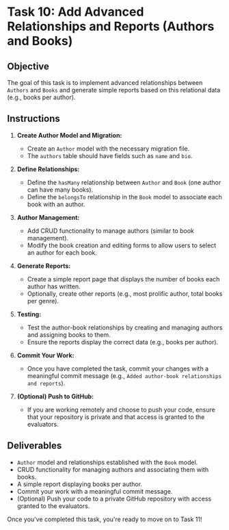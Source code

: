 # Task 10: Add Advanced Relationships and Reports (Authors and Books)

## Objective

The goal of this task is to implement advanced relationships between `Authors` and `Books` and generate simple reports based on this relational data (e.g., books per author).

## Instructions

1. **Create Author Model and Migration:**
   - Create an `Author` model with the necessary migration file.
   - The `authors` table should have fields such as `name` and `bio`.

2. **Define Relationships:**
   - Define the `hasMany` relationship between `Author` and `Book` (one author can have many books).
   - Define the `belongsTo` relationship in the `Book` model to associate each book with an author.

3. **Author Management:**
   - Add CRUD functionality to manage authors (similar to book management).
   - Modify the book creation and editing forms to allow users to select an author for each book.

4. **Generate Reports:**
   - Create a simple report page that displays the number of books each author has written.
   - Optionally, create other reports (e.g., most prolific author, total books per genre).

5. **Testing:**
   - Test the author-book relationships by creating and managing authors and assigning books to them.
   - Ensure the reports display the correct data (e.g., books per author).

6. **Commit Your Work:**
   - Once you have completed the task, commit your changes with a meaningful commit message (e.g., `Added author-book relationships and reports`).

7. **(Optional) Push to GitHub:**
   - If you are working remotely and choose to push your code, ensure that your repository is private and that access is granted to the evaluators.

## Deliverables

- `Author` model and relationships established with the `Book` model.
- CRUD functionality for managing authors and associating them with books.
- A simple report displaying books per author.
- Commit your work with a meaningful commit message.
- (Optional) Push your code to a private GitHub repository with access granted to the evaluators.

Once you've completed this task, you're ready to move on to Task 11!
